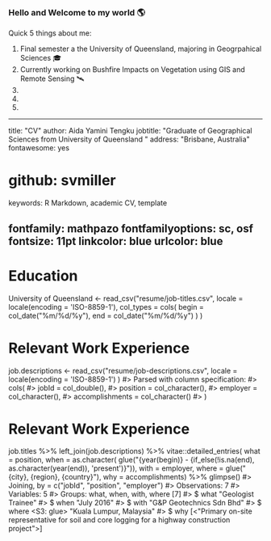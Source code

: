 ### Hello and Welcome to my world 🌎

Quick 5 things about me:

1. Final semester a the University of Queensland, majoring in Geogrpahical Sciences 🎓
2. Currently working on Bushfire Impacts on Vegetation using GIS and Remote Sensing 🛰️
3.
4.
5.

---

title: "CV"
author: Aida Yamini Tengku 
jobtitle: "Graduate of Geographical Sciences from University of Queensland "
address: "Brisbane, Australia"
fontawesome: yes
# github: svmiller

keywords: R Markdown, academic CV, template

fontfamily: mathpazo
fontfamilyoptions: sc, osf
fontsize: 11pt
linkcolor: blue
urlcolor: blue
---







# Education
University of Queensland <- read_csv("resume/job-titles.csv",
                      locale = locale(encoding = 'ISO-8859-1'),
                      col_types = cols(
                        begin = col_date("%m/%d/%y"),
                        end = col_date("%m/%d/%y")
                        )
)

# Relevant Work Experience 
job.descriptions <- read_csv("resume/job-descriptions.csv",
                      locale = locale(encoding = 'ISO-8859-1')
)
#> Parsed with column specification:
#> cols(
#>   jobId = col_double(),
#>   position = col_character(),
#>   employer = col_character(),
#>   accomplishments = col_character()
#> )

# Relevant Work Experience 
job.titles %>% 
  left_join(job.descriptions) %>% 
  vitae::detailed_entries(
    what = position,
    when = as.character(
      glue("{year(begin)} - {if_else(!is.na(end), as.character(year(end)), 'present')}")),
    with = employer,
    where = glue("{city}, {region}, {country}"),
    why = accomplishments) %>% 
  glimpse()
#> Joining, by = c("jobId", "position", "employer")
#> Observations: 7
#> Variables: 5
#> Groups: what, when, with, where [7]
#> $ what  <chr> "Geologist Trainee"
#> $ when  <chr> "July 2016"
#> $ with  <chr> "G&P Geotechnics Sdn Bhd"
#> $ where <S3: glue> "Kuala Lumpur, Malaysia"
#> $ why   <list> [<"Primary on-site representative for soil and core logging for a highway construction project">]




